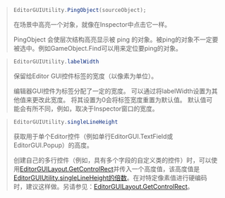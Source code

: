 > ```c#
> EditorGUIUtility.PingObject(sourceObject);
> ```
>
> 在场景中高亮一个对象，就像在Inspector中点击它一样。
>
> PingObject 会使层次结构高亮显示被 ping 的对象。被ping的对象不一定要被选中。例如GameObject.Find可以用来定位要ping的对象。

> ```c#
> EditorGUIUtility.labelWidth
> ```
>
> 保留给Editor GUI控件标签的宽度（以像素为单位）。
>
> 编辑器GUI控件为标签分配了一定的宽度。 可以通过将labelWidth设置为其他值来更改此宽度。 将其设置为0会将标签宽度重置为默认值。 默认值可能会有所不同，例如，取决于Inspector窗口的宽度。 

> ```c#
> EditorGUIUtility.singleLineHeight
> ```
>
> 获取用于单个Editor控件（例如单行EditorGUI.TextField或EditorGUI.Popup）的高度。
>
> 创建自己的多行控件（例如，具有多个字段的自定义类的控件）时，可以使用[EditorGUILayout.GetControlRect](EditorGUILayout.GetControlRect.html)并传入一个高度值，该高度值是[EditorGUIUtility.singleLineHeight的倍数](EditorGUIUtility-singleLineHeight.html)。在对特定像素值进行硬编码时，建议这样做。另请参见：[EditorGUILayout.GetControlRect](EditorGUILayout.GetControlRect.html)。

 